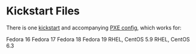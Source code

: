 # Kickstart Files

There is one [kickstart](provision.erb) and accompanying [PXE config](PXELinux.erb),
which works for:

Fedora 16
Fedora 17
Fedora 18
Fedora 19
RHEL, CentOS 5.9
RHEL, CentOS 6.3
